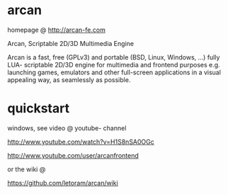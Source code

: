 arcan
=====
homepage @ http://arcan-fe.com

Arcan, Scriptable 2D/3D Multimedia Engine

Arcan is a fast, free (GPLv3) and portable (BSD, Linux, Windows, …)
fully LUA- scriptable 2D/3D engine for multimedia and frontend purposes e.g. 
launching games, emulators and other full-screen applications in a visual 
appealing way, as seamlessly as possible.

quickstart
=====
windows, see video @ youtube- channel 

  http://www.youtube.com/watch?v=H1S8nSA0OGc

  http://www.youtube.com/user/arcanfrontend
  
or the wiki @

https://github.com/letoram/arcan/wiki
